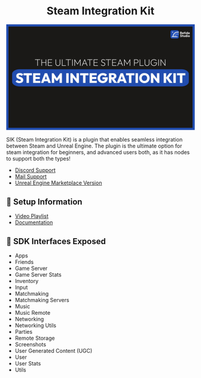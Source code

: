<h1 align="center" id="title">Steam Integration Kit</h1>

![picture 0](images/6f3d2ad67199b30042afea1c0dc53375551cf3cbb8c2f620c176679762b7a5e3.png)  

<p id="description">SIK (Steam Integration Kit) is a plugin that enables seamless integration between Steam and Unreal Engine. The plugin is the ultimate option for steam integration for beginners, and advanced users both, as it has nodes to support both the types! </p>

- [Discord Support](https://discord.gg/betidestudio)
- [Mail Support](mailto:support@betide.studio)
- [Unreal Engine Marketplace Version](https://www.unrealengine.com/marketplace/en-US/product/steam-integration-kit)

<h2>🚀 Setup Information</h2>

- [Video Playlist](https://youtu.be/BhjRKwfacyw)
- [Documentation](https://sik.betide.studio)

<h2>🧐 SDK Interfaces Exposed</h2>

- Apps
- Friends
- Game Server
- Game Server Stats
- Inventory
- Input
- Matchmaking
- Matchmaking Servers
- Music
- Music Remote
- Networking
- Networking Utils
- Parties
- Remote Storage
- Screenshots
- User Generated Content (UGC)
- User
- User Stats
- Utils

